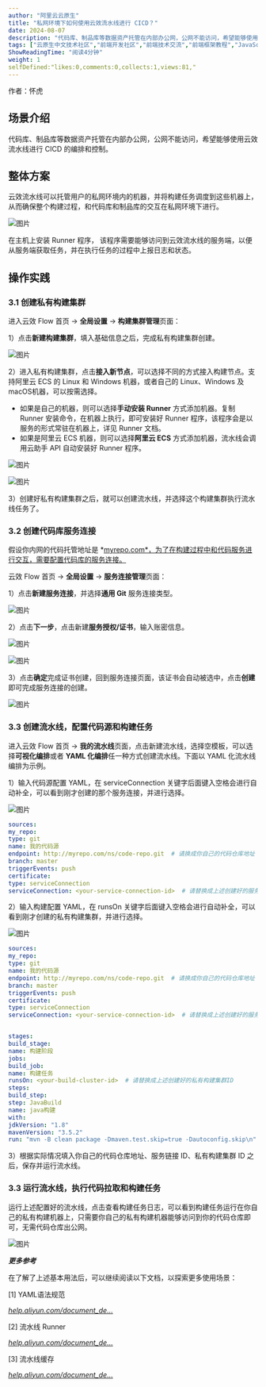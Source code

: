```yaml
---
author: "阿里云云原生"
title: "私网环境下如何使用云效流水线进行 CICD？"
date: 2024-08-07
description: "代码库、制品库等数据资产托管在内部办公网，公网不能访问，希望能够使用云效流水线进行 CICD 的编排和控制。"
tags: ["云原生中文技术社区","前端开发社区","前端技术交流","前端框架教程","JavaScript 学习资源","CSS 技巧与最佳实践","HTML5 最新动态","前端工程师职业发展","开源前端项目","前端技术趋势"]
ShowReadingTime: "阅读4分钟"
weight: 1
selfDefined:"likes:0,comments:0,collects:1,views:81,"
---
```

作者：怀虎

场景介绍
----

代码库、制品库等数据资产托管在内部办公网，公网不能访问，希望能够使用云效流水线进行 CICD 的编排和控制。

整体方案
----

云效流水线可以托管用户的私网环境内的机器，并将构建任务调度到这些机器上，从而确保整个构建过程，和代码库和制品库的交互在私网环境下进行。

![图片](/images/jueJin/2b2b76ab35274cb.png)

在主机上安装 Runner 程序， 该程序需要能够访问到云效流水线的服务端，以便从服务端获取任务，并在执行任务的过程中上报日志和状态。

操作实践
----

### 3.1 创建私有构建集群

进入云效 Flow 首页 -> **全局设置** -> **构建集群管理**页面：

1）点击**新建构建集群**，填入基础信息之后，完成私有构建集群创建。

![图片](/images/jueJin/49c00aaca85a484.png)

2）进入私有构建集群，点击**接入新节点**，可以选择不同的方式接入构建节点。支持阿里云 ECS 的 Linux 和 Windows 机器，或者自己的 Linux、Windows 及 macOS机器，可以按需选择。

*   如果是自己的机器，则可以选择**手动安装 Runner** 方式添加机器。复制 Runner 安装命令，在机器上执行，即可安装好 Runner 程序，该程序会是以服务的形式常驻在机器上，详见 Runner 文档。
*   如果是阿里云 ECS 机器，则可以选择**阿里云 ECS** 方式添加机器，流水线会调用云助手 API 自动安装好 Runner 程序。

![图片](/images/jueJin/3d12dd3a1b9a438.png)

![图片](/images/jueJin/8189c4bc32d24c1.png)

3）创建好私有构建集群之后，就可以创建流水线，并选择这个构建集群执行流水线任务了。

### 3.2 创建代码库服务连接

假设你内网的代码托管地址是 \*[myrepo.com\*，为了在构建过程中和代码服务进行交互，需要配置代码库的服务连接。](https://link.juejin.cn?target=https%3A%2F%2Fmyrepo.com*%25EF%25BC%258C%25E4%25B8%25BA%25E4%25BA%2586%25E5%259C%25A8%25E6%259E%2584%25E5%25BB%25BA%25E8%25BF%2587%25E7%25A8%258B%25E4%25B8%25AD%25E5%2592%258C%25E4%25BB%25A3%25E7%25A0%2581%25E6%259C%258D%25E5%258A%25A1%25E8%25BF%259B%25E8%25A1%258C%25E4%25BA%25A4%25E4%25BA%2592%25EF%25BC%258C%25E9%259C%2580%25E8%25A6%2581%25E9%2585%258D%25E7%25BD%25AE%25E4%25BB%25A3%25E7%25A0%2581%25E5%25BA%2593%25E7%259A%2584%25E6%259C%258D%25E5%258A%25A1%25E8%25BF%259E%25E6%258E%25A5%25E3%2580%2582 "https://myrepo.com*%EF%BC%8C%E4%B8%BA%E4%BA%86%E5%9C%A8%E6%9E%84%E5%BB%BA%E8%BF%87%E7%A8%8B%E4%B8%AD%E5%92%8C%E4%BB%A3%E7%A0%81%E6%9C%8D%E5%8A%A1%E8%BF%9B%E8%A1%8C%E4%BA%A4%E4%BA%92%EF%BC%8C%E9%9C%80%E8%A6%81%E9%85%8D%E7%BD%AE%E4%BB%A3%E7%A0%81%E5%BA%93%E7%9A%84%E6%9C%8D%E5%8A%A1%E8%BF%9E%E6%8E%A5%E3%80%82")

云效 Flow 首页 -> **全局设置** -> **服务连接管理**页面：

1）点击**新建服务连接**，并选择**通用 Git** 服务连接类型。

![图片](/images/jueJin/bf54a8dc216848a.png)

2）点击**下一步**，点击新建**服务授权/证书**，输入账密信息。

![图片](/images/jueJin/a03e539104c4444.png)

![图片](/images/jueJin/aaf3c4074c8d47f.png)

3）点击**确定**完成证书创建，回到服务连接页面，该证书会自动被选中，点击**创建**即可完成服务连接的创建。

![图片](/images/jueJin/6956dd3ea7444dd.png)

### 3.3 创建流水线，配置代码源和构建任务

进入云效 Flow 首页 -> **我的流水线**页面，点击新建流水线，选择空模板，可以选择**可视化编排**或者 **YAML 化编排**任一种方式创建流水线。下面以 YAML 化流水线编排为示例。

1）输入代码源配置 YAML，在 serviceConnection 关键字后面键入空格会进行自动补全，可以看到刚才创建的那个服务连接，并进行选择。

![图片](/images/jueJin/45860e7001b7435.png)

```yaml
sources:
my_repo:
type: git
name: 我的代码源
endpoint: http://myrepo.com/ns/code-repo.git  # 请换成你自己的代码仓库地址
branch: master
triggerEvents: push
certificate:
type: serviceConnection
serviceConnection: <your-service-connection-id>  # 请替换成上述创建好的服务连接ID
```

2）输入构建配置 YAML，在 runsOn 关键字后面键入空格会进行自动补全，可以看到刚才创建的私有构建集群，并进行选择。

![图片](/images/jueJin/6f1ddefdd29940b.png)

```yaml
sources:
my_repo:
type: git
name: 我的代码源
endpoint: http://myrepo.com/ns/code-repo.git  # 请换成你自己的代码仓库地址
branch: master
triggerEvents: push
certificate:
type: serviceConnection
serviceConnection: <your-service-connection-id>  # 请替换成上述创建好的服务连接ID


stages:
build_stage:
name: 构建阶段
jobs:
build_job:
name: 构建任务
runsOn: <your-build-cluster-id>  # 请替换成上述创建好的私有构建集群ID
steps:
build_step:
step: JavaBuild
name: java构建
with:
jdkVersion: "1.8"
mavenVersion: "3.5.2"
run: "mvn -B clean package -Dmaven.test.skip=true -Dautoconfig.skip\n"
```

3）根据实际情况填入你自己的代码仓库地址、服务链接 ID、私有构建集群 ID 之后，保存并运行流水线。

### 3.3 运行流水线，执行代码拉取和构建任务

运行上述配置好的流水线，点击查看构建任务日志，可以看到构建任务运行在你自己的私有构建机器上，只需要你自己的私有构建机器能够访问到你的代码仓库即可，无需代码仓库出公网。

![图片](/images/jueJin/6fb5f97570c4425.png)

_**更多参考**_

在了解了上述基本用法后，可以继续阅读以下文档，以探索更多使用场景：

\[1\] YAML语法规范

_[help.aliyun.com/document\_de…](https://link.juejin.cn?target=https%3A%2F%2Fhelp.aliyun.com%2Fdocument_detail%2F609178.html%3Fspm%3Da2c4g.2831722.0.i1 "https://help.aliyun.com/document_detail/609178.html?spm=a2c4g.2831722.0.i1")_

\[2\] 流水线 Runner

_[help.aliyun.com/document\_de…](https://link.juejin.cn?target=https%3A%2F%2Fhelp.aliyun.com%2Fdocument_detail%2F2825830.html%3Fspm%3Da2c4g.2831722.0.i2 "https://help.aliyun.com/document_detail/2825830.html?spm=a2c4g.2831722.0.i2")_

\[3\] 流水线缓存

_[help.aliyun.com/document\_de…](https://link.juejin.cn?target=https%3A%2F%2Fhelp.aliyun.com%2Fdocument_detail%2F2831720.html%3Fspm%3Da2c4g.2831722.0.i3 "https://help.aliyun.com/document_detail/2831720.html?spm=a2c4g.2831722.0.i3")_